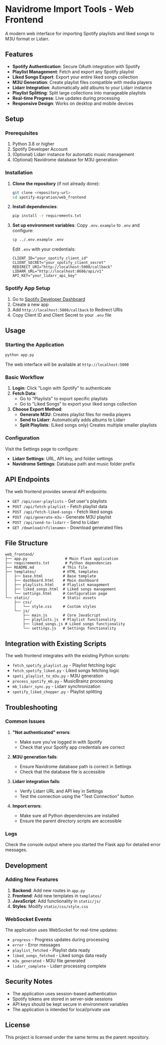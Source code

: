 # Navidrome Import Tools - Web Frontend

A modern web interface for importing Spotify playlists and liked songs to M3U format or Lidarr.

## Features

- **Spotify Authentication**: Secure OAuth integration with Spotify
- **Playlist Management**: Fetch and export any Spotify playlist
- **Liked Songs Export**: Export your entire liked songs collection
- **M3U Generation**: Create playlist files compatible with media players
- **Lidarr Integration**: Automatically add albums to your Lidarr instance
- **Playlist Splitting**: Split large collections into manageable playlists
- **Real-time Progress**: Live updates during processing
- **Responsive Design**: Works on desktop and mobile devices

## Setup

### Prerequisites

1. Python 3.8 or higher
2. Spotify Developer Account
3. (Optional) Lidarr instance for automatic music management
4. (Optional) Navidrome database for M3U generation

### Installation

1. **Clone the repository** (if not already done):
   ```bash
   git clone <repository-url>
   cd spotify-migration/web_frontend
   ```

2. **Install dependencies**:
   ```bash
   pip install -r requirements.txt
   ```

3. **Set up environment variables**:
   Copy `.env.example` to `.env` and configure:
   ```bash
   cp ../.env.example .env
   ```

   Edit `.env` with your credentials:
   ```env
   CLIENT_ID="your_spotify_client_id"
   CLIENT_SECRET="your_spotify_client_secret"
   REDIRECT_URI="http://localhost:5000/callback"
   LIDARR_URL="http://localhost:8686/api/v1"
   API_KEY="your_lidarr_api_key"
   ```

### Spotify App Setup

1. Go to [Spotify Developer Dashboard](https://developer.spotify.com/dashboard)
2. Create a new app
3. Add `http://localhost:5000/callback` to Redirect URIs
4. Copy Client ID and Client Secret to your `.env` file

## Usage

### Starting the Application

```bash
python app.py
```

The web interface will be available at `http://localhost:5000`

### Basic Workflow

1. **Login**: Click "Login with Spotify" to authenticate
2. **Fetch Data**: 
   - Go to "Playlists" to export specific playlists
   - Go to "Liked Songs" to export your liked songs collection
3. **Choose Export Method**:
   - **Generate M3U**: Creates playlist files for media players
   - **Send to Lidarr**: Automatically adds albums to Lidarr
   - **Split Playlists**: (Liked songs only) Creates multiple smaller playlists

### Configuration

Visit the Settings page to configure:

- **Lidarr Settings**: URL, API key, and folder settings
- **Navidrome Settings**: Database path and music folder prefix

## API Endpoints

The web frontend provides several API endpoints:

- `GET /api/user-playlists` - Get user's playlists
- `POST /api/fetch-playlist` - Fetch playlist data
- `POST /api/fetch-liked-songs` - Fetch liked songs
- `POST /api/generate-m3u` - Generate M3U playlist
- `POST /api/send-to-lidarr` - Send to Lidarr
- `GET /download/<filename>` - Download generated files

## File Structure

```
web_frontend/
├── app.py                 # Main Flask application
├── requirements.txt       # Python dependencies
├── README.md             # This file
├── templates/            # HTML templates
│   ├── base.html         # Base template
│   ├── dashboard.html    # Main dashboard
│   ├── playlists.html    # Playlist management
│   ├── liked_songs.html  # Liked songs management
│   └── settings.html     # Configuration page
└── static/               # Static assets
    ├── css/
    │   └── style.css     # Custom styles
    └── js/
        ├── main.js       # Core JavaScript
        ├── playlists.js  # Playlist functionality
        ├── liked_songs.js # Liked songs functionality
        └── settings.js   # Settings functionality
```

## Integration with Existing Scripts

The web frontend integrates with the existing Python scripts:

- `fetch_spotify_playlist.py` - Playlist fetching logic
- `fetch_spotify_liked.py` - Liked songs fetching logic
- `spoti_playlist_to_m3u.py` - M3U generation
- `process_spotify_mb.py` - MusicBrainz processing
- `mb_lidarr_sync.py` - Lidarr synchronization
- `spotify_liked_chopper.py` - Playlist splitting

## Troubleshooting

### Common Issues

1. **"Not authenticated" errors**:
   - Make sure you've logged in with Spotify
   - Check that your Spotify app credentials are correct

2. **M3U generation fails**:
   - Ensure Navidrome database path is correct in Settings
   - Check that the database file is accessible

3. **Lidarr integration fails**:
   - Verify Lidarr URL and API key in Settings
   - Test the connection using the "Test Connection" button

4. **Import errors**:
   - Make sure all Python dependencies are installed
   - Ensure the parent directory scripts are accessible

### Logs

Check the console output where you started the Flask app for detailed error messages.

## Development

### Adding New Features

1. **Backend**: Add new routes in `app.py`
2. **Frontend**: Add new templates in `templates/`
3. **JavaScript**: Add functionality in `static/js/`
4. **Styles**: Modify `static/css/style.css`

### WebSocket Events

The application uses WebSocket for real-time updates:

- `progress` - Progress updates during processing
- `error` - Error messages
- `playlist_fetched` - Playlist data ready
- `liked_songs_fetched` - Liked songs data ready
- `m3u_generated` - M3U file generated
- `lidarr_complete` - Lidarr processing complete

## Security Notes

- The application uses session-based authentication
- Spotify tokens are stored in server-side sessions
- API keys should be kept secure in environment variables
- The application is intended for local/private use

## License

This project is licensed under the same terms as the parent repository.
